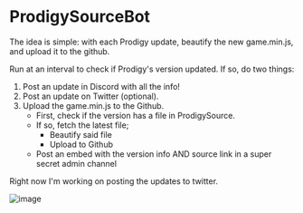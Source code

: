 # ProdigySourceBot
The idea is simple:
with each Prodigy update, beautify the new game.min.js, and upload it to the github.

Run at an interval to check if Prodigy's version updated. If so, do two things:

1. Post an update in Discord with all the info!
2. Post an update on Twitter (optional).
3. Upload the game.min.js to the Github.
    - First, check if the version has a file in ProdigySource.
    - If so, fetch the latest file;
        - Beautify said file
        - Upload to Github
    - Post an embed with the version info AND source link in a super secret admin channel

Right now I'm working on posting the updates to twitter.

![image](https://user-images.githubusercontent.com/35382971/112174126-896ad000-8bcc-11eb-9684-2bde1599f9cd.png)
